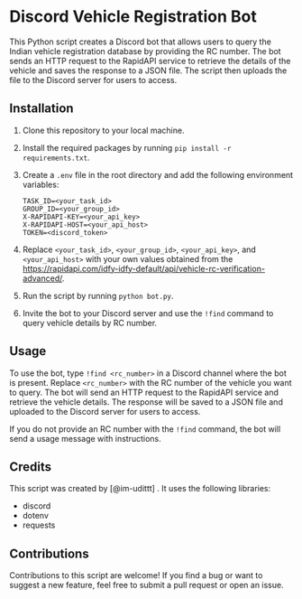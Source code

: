# **Discord Vehicle Registration Bot**

This Python script creates a Discord bot that allows users to query the Indian vehicle registration database by providing the RC number. The bot sends an HTTP request to the RapidAPI service to retrieve the details of the vehicle and saves the response to a JSON file. The script then uploads the file to the Discord server for users to access.

## **Installation**

1. Clone this repository to your local machine.
2. Install the required packages by running `pip install -r requirements.txt`.
3. Create a `.env` file in the root directory and add the following environment variables:

    ```
    TASK_ID=<your_task_id>
    GROUP_ID=<your_group_id>
    X-RAPIDAPI-KEY=<your_api_key>
    X-RAPIDAPI-HOST=<your_api_host>
    TOKEN=<discord_token>
    ```

4. Replace `<your_task_id>`, `<your_group_id>`, `<your_api_key>`, and `<your_api_host>` with your own values obtained from the https://rapidapi.com/idfy-idfy-default/api/vehicle-rc-verification-advanced/.
5. Run the script by running `python bot.py`.
6. Invite the bot to your Discord server and use the `!find` command to query vehicle details by RC number.

## **Usage**

To use the bot, type `!find <rc_number>` in a Discord channel where the bot is present. Replace `<rc_number>` with the RC number of the vehicle you want to query. The bot will send an HTTP request to the RapidAPI service and retrieve the vehicle details. The response will be saved to a JSON file and uploaded to the Discord server for users to access.

If you do not provide an RC number with the `!find` command, the bot will send a usage message with instructions.

## **Credits**

This script was created by [@im-udittt] . It uses the following libraries:

- discord
- dotenv
- requests

## **Contributions**

Contributions to this script are welcome! If you find a bug or want to suggest a new feature, feel free to submit a pull request or open an issue.
